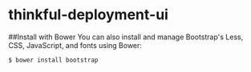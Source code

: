 # thinkful-deployment-ui

##Install with Bower
You can also install and manage Bootstrap's Less, CSS, JavaScript, and fonts using Bower:

```
$ bower install bootstrap
```
